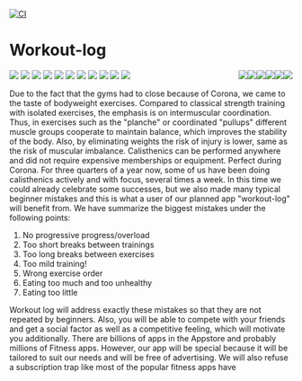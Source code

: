 
[![CI](https://github.com/DHBW-TrainingApp/workout-log/actions/workflows/main.yml/badge.svg)](https://github.com/DHBW-TrainingApp/workout-log/actions/workflows/main.yml)
# Workout-log
<img style="float: right;" src="https://img.shields.io/github/issues-pr/DHBW-TrainingApp/workout-log.svg" /> 
<img style="float: right;" src="https://img.shields.io/github/issues/DHBW-TrainingApp/workout-log.svg" /> 
<img style="float: right;" src="https://img.shields.io/github/license/DHBW-TrainingApp/workout-log.svg" /> 
<img style="float: right;" src="https://img.shields.io/github/stars/DHBW-TrainingApp/workout-log.svg" /> 
<img style="float: right;" src="https://img.shields.io/badge/TypeScript-007ACC?style=for-the-badge&logo=typescript&logoColor=white" />   
<img style="float: right;" src="https://img.shields.io/badge/GitHub-100000?style=for-the-badge&logo=github&logoColor=white" /> 
<img src="https://img.shields.io/badge/Angular-DD0031?style=for-the-badge&logo=angular&logoColor=white" /> 
<img src="https://img.shields.io/badge/Android-3DDC84?style=for-the-badge&logo=android&logoColor=white" /> 
<img src="https://img.shields.io/badge/iOS-000000?style=for-the-badge&logo=ios&logoColor=white" /> 
<img src="https://img.shields.io/badge/HTML-239120?style=for-the-badge&logo=html5&logoColor=white" /> 
<img src="https://img.shields.io/badge/CSS-239120?&style=for-the-badge&logo=css3&logoColor=white" /> 
<img src="https://img.shields.io/badge/Node.js-43853D?style=for-the-badge&logo=node.js&logoColor=white" /> 
<img src="https://img.shields.io/badge/JavaScript-323330?style=for-the-badge&logo=javascript&logoColor=F7DF1E" /> 
<img src="https://img.shields.io/badge/Markdown-000000?style=for-the-badge&logo=markdown&logoColor=white" /> 
<img src="https://img.shields.io/badge/Node.js-43853D?style=for-the-badge&logo=node.js&logoColor=white" /> 
<img src="http://ForTheBadge.com/images/badges/built-with-love.svg" /> 
<img src="https://img.shields.io/badge/Made%20with-VSCode-1f425f.svg" /> 



Due to the fact that the gyms had to close because of Corona, we came to the taste of bodyweight exercises. Compared to classical strength training with isolated exercises, the emphasis is on intermuscular coordination. Thus, in exercises such as the "planche" or coordinated "pullups" different muscle groups cooperate to maintain balance, which improves the stability of the body. Also, by eliminating weights the risk of injury is lower, same as the risk of muscular imbalance. Calisthenics can be performed anywhere and did not require expensive memberships or equipment. Perfect during Corona. For three quarters of a year now, some of us have been doing calisthenics actively and with focus, several times a week. In this time we could already celebrate some successes, but we also made many typical beginner mistakes and this is what a user of our planned app "workout-log" will benefit from.
We have summarize the biggest mistakes under the following points:

1. No progressive progress/overload
2. Too short breaks between trainings
3. Too long breaks between exercises
4. Too mild training!
5. Wrong exercise order
6. Eating too much and too unhealthy
7. Eating too little


Workout log will address exactly these mistakes so that they are not repeated by beginners. Also, you will be able to compete with your friends and get a social factor as well as a competitive feeling, which will motivate you additionally. There are billions of apps in the Appstore and probably millions of Fitness apps. However, our app will be special because it will be tailored to suit our needs and will be free of advertising. We will also refuse a subscription trap like most of the popular fitness apps have

